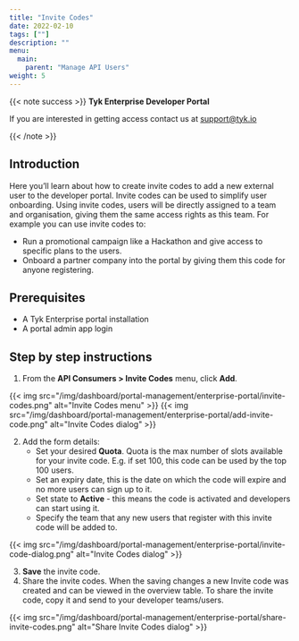 ```yaml
---
title: "Invite Codes"
date: 2022-02-10
tags: [""]
description: ""
menu:
  main:
    parent: "Manage API Users"
weight: 5
---
```


{{< note success >}}
**Tyk Enterprise Developer Portal**

If you are interested in getting access contact us at [support@tyk.io](<mailto:support@tyk.io?subject=Tyk Enterprise Portal Beta>)

{{< /note >}}

## Introduction

Here you’ll learn about how to create invite codes to add a new external user to the developer portal. Invite codes can be used to simplify user onboarding. Using invite codes, users will be directly assigned to a team and organisation, giving them the same access rights as this team. For example you can use invite codes to:
- Run a promotional campaign like a Hackathon and give access to specific plans to the users.
- Onboard a partner company into the portal by giving them this code for anyone registering.

## Prerequisites

- A Tyk Enterprise portal installation
- A portal admin app login

## Step by step instructions

1. From the **API Consumers > Invite Codes** menu, click **Add**.

{{< img src="/img/dashboard/portal-management/enterprise-portal/invite-codes.png" alt="Invite Codes menu" >}}
{{< img src="/img/dashboard/portal-management/enterprise-portal/add-invite-code.png" alt="Invite Codes dialog" >}}

2. Add the form details:
   - Set your desired **Quota**. Quota is the max number of slots available for your invite code. E.g. if set 100, this code can be used by the top 100 users.
   - Set an expiry date, this is the date on which the code will expire and no more users can sign up to it.
   - Set state to **Active** - this means the code is activated and developers can start using it.
   - Specify the team that any new users that register with this invite code will be added to.

{{< img src="/img/dashboard/portal-management/enterprise-portal/invite-code-dialog.png" alt="Invite Codes dialog" >}}

3. **Save** the invite code.
4. Share the invite codes. When the saving changes a new Invite code was created and can be viewed in the overview table. To share the invite code, copy it and send to your developer teams/users.

{{< img src="/img/dashboard/portal-management/enterprise-portal/share-invite-codes.png" alt="Share Invite Codes dialog" >}}
